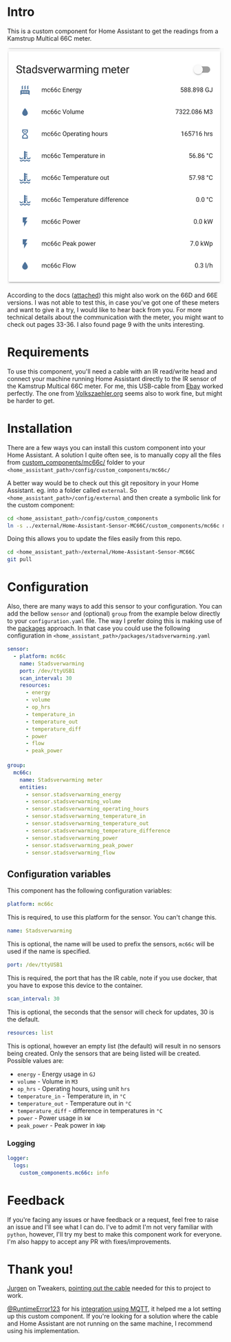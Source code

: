 
# Intro
This is a custom component for Home Assistant to get the readings from a Kamstrup Multical 66C meter.

![Dashboard group](group.png)

According to the docs ([attached](5511-%20634%20GB%20Rev%20C1.qxd.pdf)) this might also work on the 66D and 66E versions. I was not able to test this, in case you've got one of these meters and want to give it a try, I would like to hear back from you.
For more technical details about the communication with the meter, you might want to check out pages 33-36. I also found page 9 with the units interesting.

# Requirements
To use this component, you'll need a cable with an IR read/write head and connect your machine running Home Assistant directly to the IR sensor of the Kamstrup Multical 66C meter.
For me, this USB-cable from [Ebay](https://www.ebay.nl/itm/USB-IR-Infrarot-Lese-Schreibkopf-f%C3%BCr-Stromz%C3%A4hler-Smart-Meter/274095213723) worked perfectly. The one from [Volkszaehler.org](https://wiki.volkszaehler.org/hardware/controllers/ir-schreib-lesekopf) seems also to work fine, but might be harder to get.

# Installation
There are a few ways you can install this custom component into your Home Assistant.
A solution I quite often see, is to manually copy all the files from [custom_components/mc66c/](custom_components/mc66c/) folder to your `<home_assistant_path>/config/custom_components/mc66c/`

A better way would be to check out this git repository in your Home Assistant.
eg. into a folder called `external`. So `<home_assistant_path>/config/external` and then create a symbolic link for the custom component:
```bash
cd <home_assistant_path>/config/custom_components
ln -s ../external/Home-Assistant-Sensor-MC66C/custom_components/mc66c mc66c
```
Doing this allows you to update the files easily from this repo.
```bash
cd <home_assistant_path>/external/Home-Assistant-Sensor-MC66C
git pull
```

# Configuration
Also, there are many ways to add this sensor to your configuration. You can add the bellow `sensor` and (optional) `group` from the example below directly to your `configuration.yaml` file.
The way I prefer doing this is making use of the [packages](https://www.home-assistant.io/docs/configuration/packages/) approach.
In that case you could use the following configuration in `<home_assistant_path>/packages/stadsverwarming.yaml`
```yaml
sensor:
  - platform: mc66c
    name: Stadsverwarming
    port: /dev/ttyUSB1
    scan_interval: 30
    resources:
      - energy
      - volume
      - op_hrs
      - temperature_in
      - temperature_out
      - temperature_diff
      - power
      - flow
      - peak_power

group:
  mc66c:
    name: Stadsverwarming meter
    entities:
      - sensor.stadsverwarming_energy
      - sensor.stadsverwarming_volume
      - sensor.stadsverwarming_operating_hours
      - sensor.stadsverwarming_temperature_in
      - sensor.stadsverwarming_temperature_out
      - sensor.stadsverwarming_temperature_difference
      - sensor.stadsverwarming_power
      - sensor.stadsverwarming_peak_power
      - sensor.stadsverwarming_flow
```
## Configuration variables
This component has the following configuration variables:
```yaml
platform: mc66c
```
 This is required, to use this platform for the sensor. You can't change this.

```yaml
name: Stadsverwarming
```
This is optional, the name will be used to prefix the sensors, `mc66c` will be used if the name is specified.

```yaml
port: /dev/ttyUSB1
```
This is required, the port that has the IR cable, note if you use docker, that you have to expose this device to the container.

```yaml
scan_interval: 30
```
This is optional, the seconds that the sensor will check for updates, 30 is the default.

```yaml
resources: list
```
This is optional, however an empty list (the default) will result in no sensors being created. Only the sensors that are being listed will be created. Possible values are:
- `energy` - Energy usage in `GJ`  
- `volume` - Volume in `M3`  
- `op_hrs` - Operating hours, using unit `hrs`  
- `temperature_in` - Temperature in, in `°C`  
- `temperature_out` - Temperature out in `°C`
- `temperature_diff` - difference in temperatures in `°C`  
- `power` - Power usage in `kW`
- `peak_power` - Peak power in `kWp`

### Logging
```yaml
logger:
  logs:
    custom_components.mc66c: info
```

# Feedback
If you're facing any issues or have feedback or a request, feel free to raise an issue and I'll see what I can do. I've to admit I'm not very familiar with `python`, however, I'll try my best to make this component work for everyone. I'm also happy to accept any PR with fixes/improvements.

# Thank you!
[Jurgen](https://tweakers.net/gallery/92058/) on Tweakers, [pointing out the cable](https://gathering.tweakers.net/forum/list_message/62338462#62338462) needed for this to project to work.

[@RuntimeError123](https://github.com/RuntimeError123) for his [integration using MQTT](https://github.com/RuntimeError123/hass-mc66c), it helped me a lot setting up this custom component. If you're looking for a solution where the cable and Home Assistant are not running on the same machine, I recommend using his implementation.
